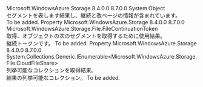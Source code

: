 <Type Name="ShareResultSegment" FullName="Microsoft.WindowsAzure.Storage.File.ShareResultSegment">
  <TypeSignature Language="C#" Value="public class ShareResultSegment" />
  <TypeSignature Language="ILAsm" Value=".class public auto ansi beforefieldinit ShareResultSegment extends System.Object" />
  <TypeSignature Language="DocId" Value="T:Microsoft.WindowsAzure.Storage.File.ShareResultSegment" />
  <TypeSignature Language="VB.NET" Value="Public Class ShareResultSegment" />
  <TypeSignature Language="F#" Value="type ShareResultSegment = class" />
  <AssemblyInfo>
    <AssemblyName>Microsoft.WindowsAzure.Storage</AssemblyName>
    <AssemblyVersion>8.4.0.0</AssemblyVersion>
    <AssemblyVersion>8.7.0.0</AssemblyVersion>
  </AssemblyInfo>
  <Base>
    <BaseTypeName>System.Object</BaseTypeName>
  </Base>
  <Interfaces />
  <Docs>
    <summary>
            セグメントを表します<see cref="T:Microsoft.WindowsAzure.Storage.File.CloudFileShare" />結果し、継続と改ページの情報が含まれています。
            </summary>
    <remarks>To be added.</remarks>
  </Docs>
  <Members>
    <Member MemberName="ContinuationToken">
      <MemberSignature Language="C#" Value="public Microsoft.WindowsAzure.Storage.File.FileContinuationToken ContinuationToken { get; }" />
      <MemberSignature Language="ILAsm" Value=".property instance class Microsoft.WindowsAzure.Storage.File.FileContinuationToken ContinuationToken" />
      <MemberSignature Language="DocId" Value="P:Microsoft.WindowsAzure.Storage.File.ShareResultSegment.ContinuationToken" />
      <MemberSignature Language="VB.NET" Value="Public ReadOnly Property ContinuationToken As FileContinuationToken" />
      <MemberSignature Language="F#" Value="member this.ContinuationToken : Microsoft.WindowsAzure.Storage.File.FileContinuationToken" Usage="Microsoft.WindowsAzure.Storage.File.ShareResultSegment.ContinuationToken" />
      <MemberType>Property</MemberType>
      <AssemblyInfo>
        <AssemblyName>Microsoft.WindowsAzure.Storage</AssemblyName>
        <AssemblyVersion>8.4.0.0</AssemblyVersion>
        <AssemblyVersion>8.7.0.0</AssemblyVersion>
      </AssemblyInfo>
      <ReturnValue>
        <ReturnType>Microsoft.WindowsAzure.Storage.File.FileContinuationToken</ReturnType>
      </ReturnValue>
      <Docs>
        <summary>
            取得、<see cref="T:Microsoft.WindowsAzure.Storage.File.FileContinuationToken" />オブジェクトの次のセグメントを取得するために使用<see cref="T:Microsoft.WindowsAzure.Storage.File.CloudFileShare" />結果。
            </summary>
        <value>継続トークンです。</value>
        <remarks>To be added.</remarks>
      </Docs>
    </Member>
    <Member MemberName="Results">
      <MemberSignature Language="C#" Value="public System.Collections.Generic.IEnumerable&lt;Microsoft.WindowsAzure.Storage.File.CloudFileShare&gt; Results { get; }" />
      <MemberSignature Language="ILAsm" Value=".property instance class System.Collections.Generic.IEnumerable`1&lt;class Microsoft.WindowsAzure.Storage.File.CloudFileShare&gt; Results" />
      <MemberSignature Language="DocId" Value="P:Microsoft.WindowsAzure.Storage.File.ShareResultSegment.Results" />
      <MemberSignature Language="VB.NET" Value="Public ReadOnly Property Results As IEnumerable(Of CloudFileShare)" />
      <MemberSignature Language="F#" Value="member this.Results : seq&lt;Microsoft.WindowsAzure.Storage.File.CloudFileShare&gt;" Usage="Microsoft.WindowsAzure.Storage.File.ShareResultSegment.Results" />
      <MemberType>Property</MemberType>
      <AssemblyInfo>
        <AssemblyName>Microsoft.WindowsAzure.Storage</AssemblyName>
        <AssemblyVersion>8.4.0.0</AssemblyVersion>
        <AssemblyVersion>8.7.0.0</AssemblyVersion>
      </AssemblyInfo>
      <ReturnValue>
        <ReturnType>System.Collections.Generic.IEnumerable&lt;Microsoft.WindowsAzure.Storage.File.CloudFileShare&gt;</ReturnType>
      </ReturnValue>
      <Docs>
        <summary>
            列挙可能なコレクションを取得<see cref="T:Microsoft.WindowsAzure.Storage.File.CloudFileShare" />結果。
            </summary>
        <value>結果の列挙可能なコレクション。</value>
        <remarks>To be added.</remarks>
      </Docs>
    </Member>
  </Members>
</Type>